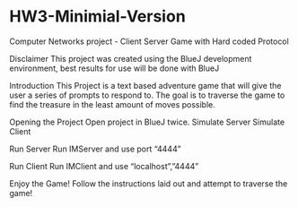 # HW3-Minimial-Version
Computer Networks project - Client Server Game with Hard coded Protocol

Disclaimer
This project was created using the BlueJ development environment, best results for use will be done with BlueJ

Introduction
This Project is a text based adventure game that will give the user a series of prompts to respond to. The goal is to traverse the game to find the treasure in the least amount of moves possible.

Opening the Project
Open project in BlueJ twice.
Simulate Server
Simulate Client

Run Server 
Run IMServer and use port “4444”

Run Client
Run IMClient and use “localhost”,”4444”

Enjoy the Game!
Follow the instructions laid out and attempt to traverse the game!

